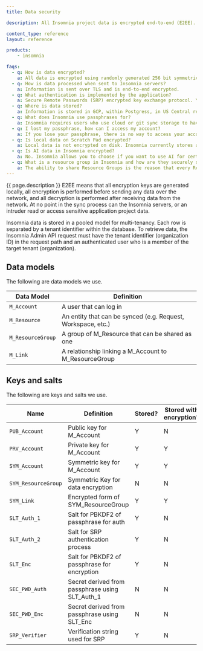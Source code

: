 ```yaml
---
title: Data security

description: All Insomnia project data is encrypted end-to-end (E2EE).

content_type: reference
layout: reference

products:
    - insomnia

faqs:
  - q: How is data encrypted?
    a: All data is encrypted using randomly generated 256 bit symmetric keys for use with AES-GCM-256 (Galois Counter Mode).
  - q: How is data processed when sent to Insomnia servers?
    a: Information is sent over TLS and is end-to-end encrypted.
  - q: What authentication is implemented by the application?
    a: Secure Remote Passwords (SRP) encrypted key exchange protocol. You can read more about the exact SRP implementation that Insomnia paid plans use in [RFC-2945](https://datatracker.ietf.org/doc/html/rfc2945).
  - q: Where is data stored?
    a: Information is stored in GCP, within Postgress, in US Central region.
  - q: What does Insomnia use passphrases for?
    a: Insomnia requires users who use cloud or git sync storage to have a passphrase to decrypt their account keys.
  - q: I lost my passphrase, how can I access my account?
    a: If you lose your passphrase, there is no way to access your account projects and information and your account must be reset. If you have been invited to collaborate with other organizations, you can reset your passphrase and then ask to be invited back. You will only be able to retrieve data for the organizations that you are invited back to. If you have shared your personal organizations or project data, you can ask other users with Admin permissions to also re-invite you after resetting the passphrase.
  - q: Is local data on Scratch Pad encrypted?
    a: Local data is not encrypted on disk. Insomnia currently stores application project data locally on disk in raw form. E2EE only applies to project data that is transmitted over the network. It is still possible for malicious software to access the project data stored on your machine. Please take the usual precautions to keep your local project data safe.
  - q: Is AI data in Insomnia encrypted?
    a: No. Insomnia allows you to choose if you want to use AI for certain features, like generating tests. Data you provide to use these AI tools are not end-to-end encrypted and so this document does not apply to such data.
  - q: What is a resource group in Insomnia and how are they securely shared?
    a: The ability to share Resource Groups is the reason that every Resource Group needs its own key, and every account needs a public/private key-pair to securely share said key. Here’s an example involving two users, Jane and Bob. For Jane to share a Resource Group with Bob, she must encrypt the Resource Group’s key with Bob’s public key and store it on the server (M_Link). Now, Bob can use his account’s private key to decrypt the Resource Group’s key and gain access to the data. This is a classic example of the Diffie-Hellman key exchange being put to good use.
---
```


{{ page.description }} E2EE means that all encryption keys are generated locally, all encryption is performed before sending any data over the network, and all decryption is performed after receiving data from the network. At no point in the sync process can the Insomnia servers, or an intruder read or access sensitive application project data.

Insomnia data is stored in a pooled model for multi-tenancy. Each row is separated by a tenant identifier within the database. To retrieve data, the Insomnia Admin API request must have the tenant identifier (organization ID) in the request path and an authenticated user who is a member of the target tenant (organization).

## Data models

The following are data models we use.

| Data Model | Definition |
| ---------- | ----------- |
| `M_Account` | A user that can log in |
| `M_Resource` | An entity that can be synced (e.g. Request, Workspace, etc.) |
| `M_ResourceGroup` | A group of M_Resource that can be shared as one |
| `M_Link` | A relationship linking a M_Account to M_ResourceGroup |

## Keys and salts

The following are keys and salts we use.

| Name | Definition | Stored? | Stored with encryption? |
| ---------- | ----------- | ----------- | ----------- |
| `PUB_Account` | Public key for M_Account | Y | N |
| `PRV_Account` | Private key for M_Account | Y | Y |
| `SYM_Account` | Symmetric key for M_Account | Y | Y |
| `SYM_ResourceGroup` | Symmetric Key for data encryption | N | N |
| `SYM_Link` | Encrypted form of SYM_ResourceGroup | Y | Y |
| `SLT_Auth_1` | Salt for PBKDF2 of passphrase for auth | Y | N |
| `SLT_Auth_2` | Salt for SRP authentication process | Y | N |
| `SLT_Enc` | Salt for PBKDF2 of passphrase for encryption | Y | N |
| `SEC_PWD_Auth` | Secret derived from passphrase using SLT_Auth_1 | N | N |
| `SEC_PWD_Enc` | Secret derived from passphrase using SLT_Enc | N | N |
| `SRP_Verifier` | Verification string used for SRP | Y | N |